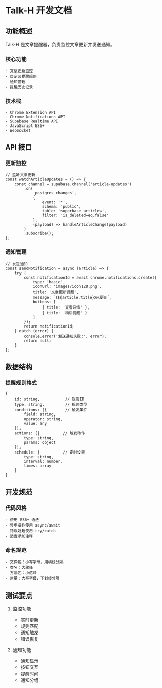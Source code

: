 # Talk-H 开发文档

## 功能概述
Talk-H 是文章提醒器，负责监控文章更新并发送通知。

### 核心功能
    - 文章更新监控
    - 自定义提醒规则
    - 通知管理
    - 提醒历史记录

### 技术栈
    - Chrome Extension API
    - Chrome Notifications API
    - Supabase Realtime API
    - JavaScript ES6+
    - WebSocket

## API 接口

### 更新监控
    // 监听文章更新
    const watchArticleUpdates = () => {
        const channel = supabase.channel('article-updates')
            .on(
                'postgres_changes',
                { 
                    event: '*', 
                    schema: 'public', 
                    table: 'superbase_articles',
                    filter: 'is_deleted=eq.false'
                },
                (payload) => handleArticleChange(payload)
            )
            .subscribe();
    };

### 通知管理
    // 发送通知
    const sendNotification = async (article) => {
        try {
            const notificationId = await chrome.notifications.create({
                type: 'basic',
                iconUrl: 'images/icon128.png',
                title: '文章更新提醒',
                message: `《${article.title}》已更新`,
                buttons: [
                    { title: '查看详情' },
                    { title: '稍后提醒' }
                ]
            });
            return notificationId;
        } catch (error) {
            console.error('发送通知失败:', error);
            return null;
        }
    };

## 数据结构

### 提醒规则格式
    {
        id: string,           // 规则ID
        type: string,         // 规则类型
        conditions: [{        // 触发条件
            field: string,
            operator: string,
            value: any
        }],
        actions: [{          // 触发动作
            type: string,
            params: object
        }],
        schedule: {          // 定时设置
            type: string,
            interval: number,
            times: array
        }
    }

## 开发规范

### 代码风格
    - 使用 ES6+ 语法
    - 异步操作使用 async/await
    - 错误处理使用 try/catch
    - 适当添加注释

### 命名规范
    - 文件名：小写字母，用横线分隔
    - 类名：大驼峰
    - 方法名：小驼峰
    - 常量：大写字母，下划线分隔

## 测试要点
1. 监控功能
    - 实时更新
    - 规则匹配
    - 通知触发
    - 错误恢复

2. 通知功能
    - 通知显示
    - 按钮交互
    - 提醒时间
    - 通知分组 